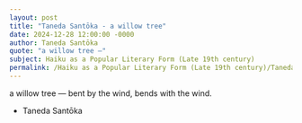 ```yaml
---
layout: post
title: "Taneda Santōka - a willow tree"
date: 2024-12-28 12:00:00 -0000
author: Taneda Santōka
quote: "a willow tree —"
subject: Haiku as a Popular Literary Form (Late 19th century)
permalink: /Haiku as a Popular Literary Form (Late 19th century)/Taneda Santōka/Taneda Santōka - a willow tree
---
```


a willow tree —
    bent by the wind,
        bends with the wind.

- Taneda Santōka
